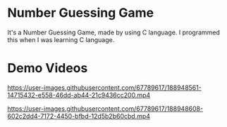 # Number Guessing Game
It's a Number Guessing Game, made by using C language. 
I programmed this when I was learning C language.

# Demo Videos


https://user-images.githubusercontent.com/67789617/188948561-14715432-e558-46dd-ab44-21c9436cc200.mp4



https://user-images.githubusercontent.com/67789617/188948608-602c2dd4-7172-4450-bfbd-12d5b2b60cbd.mp4
